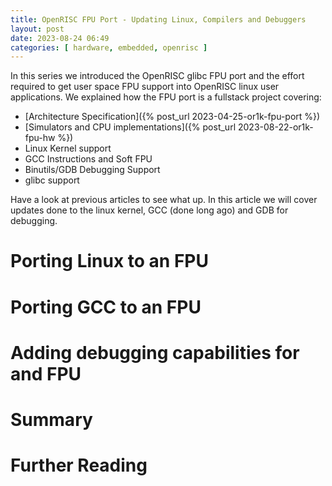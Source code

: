 ```yaml
---
title: OpenRISC FPU Port - Updating Linux, Compilers and Debuggers
layout: post
date: 2023-08-24 06:49
categories: [ hardware, embedded, openrisc ]
---
```


In this series we introduced the OpenRISC glibc FPU port and the effort required
to get user space FPU support into OpenRISC linux user applications.  We
explained how the FPU port is a fullstack project covering:

 - [Architecture Specification]({% post_url 2023-04-25-or1k-fpu-port %})
 - [Simulators and CPU implementations]({% post_url 2023-08-22-or1k-fpu-hw %})
 - Linux Kernel support
 - GCC Instructions and Soft FPU
 - Binutils/GDB Debugging Support
 - glibc support

Have a look at previous articles to see what up.  In this article we will cover
updates done to the linux kernel, GCC (done long ago) and GDB for debugging.

# Porting Linux to an FPU

# Porting GCC to an FPU

# Adding debugging capabilities for and FPU

# Summary

# Further Reading

